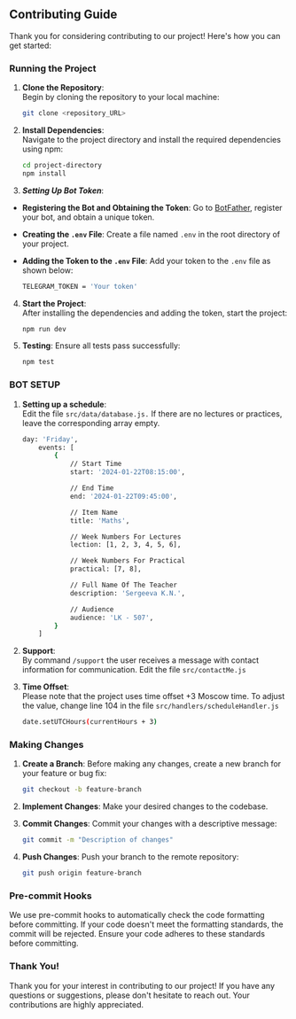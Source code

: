 ## Contributing Guide

Thank you for considering contributing to our project! Here's how you can get started:

### Running the Project

1. **Clone the Repository**:  
   Begin by cloning the repository to your local machine:

    ```bash
    git clone <repository_URL>
    ```

2. **Install Dependencies**:  
 Navigate to the project directory and install the required dependencies using npm:

    ```bash
    cd project-directory
    npm install
    ```

3. ***Setting Up Bot Token***:

- **Registering the Bot and Obtaining the Token**: Go to [BotFather](https://t.me/BotFather), register your bot, and obtain a unique token.

- **Creating the `.env` File**: Create a file named `.env` in the root directory of your project.

- **Adding the Token to the `.env` File**: Add your token to the `.env` file as shown below:

	```bash
	TELEGRAM_TOKEN = 'Your token'
	```
4.  **Start the Project**:  
    After installing the dependencies and adding the token, start the project:

    ```bash
    npm run dev
    ```

5. **Testing**: Ensure all tests pass successfully:

    ```bash
    npm test
    ```
### BOT SETUP
1. **Setting up a schedule**:  
    Edit the file `src/data/database.js.` If there are no lectures or practices, leave the corresponding array empty.
	``` bash
	day: 'Friday',
		events: [
			{
				// Start Time
				start: '2024-01-22T08:15:00',

				// End Time
				end: '2024-01-22T09:45:00',

				// Item Name
				title: 'Maths',

				// Week Numbers For Lectures
				lection: [1, 2, 3, 4, 5, 6],

				// Week Numbers For Practical
				practical: [7, 8],

				// Full Name Of The Teacher
				description: 'Sergeeva K.N.',

				// Audience
				audience: 'LK - 507',
			}
		]
	```
2. **Support**:  
    By command `/support` the user receives a message with contact information for communication. Edit the file `src/contactMe.js`

3. **Time Offset**:  
  Please note that the project uses time offset +3 Moscow time. To adjust the value, change line 104 in the file `src/handlers/scheduleHandler.js`
	```bash
	date.setUTCHours(currentHours + 3)
	```


### Making Changes

1. **Create a Branch**: Before making any changes, create a new branch for your feature or bug fix:

    ```bash
    git checkout -b feature-branch
    ```

2. **Implement Changes**: Make your desired changes to the codebase.

3. **Commit Changes**: Commit your changes with a descriptive message:

    ```bash
    git commit -m "Description of changes"
    ```

4. **Push Changes**: Push your branch to the remote repository:

    ```bash
    git push origin feature-branch
    ```

### Pre-commit Hooks

We use pre-commit hooks to automatically check the code formatting before committing. If your code doesn't meet the formatting standards, the commit will be rejected. Ensure your code adheres to these standards before committing.

### Thank You!

Thank you for your interest in contributing to our project! If you have any questions or suggestions, please don't hesitate to reach out. Your contributions are highly appreciated.
